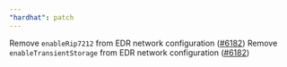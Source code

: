 ```yaml
---
"hardhat": patch
---
```


Remove `enableRip7212` from EDR network configuration ([#6182](https://github.com/NomicFoundation/hardhat/issues/6182))
Remove `enableTransientStorage` from EDR network configuration ([#6182](https://github.com/NomicFoundation/hardhat/issues/6182))
